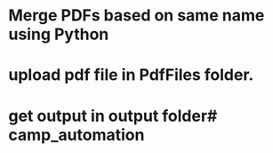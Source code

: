 # Merge PDFs based on same name using Python
# upload pdf file in PdfFiles folder.
# get output in output folder# camp_automation
